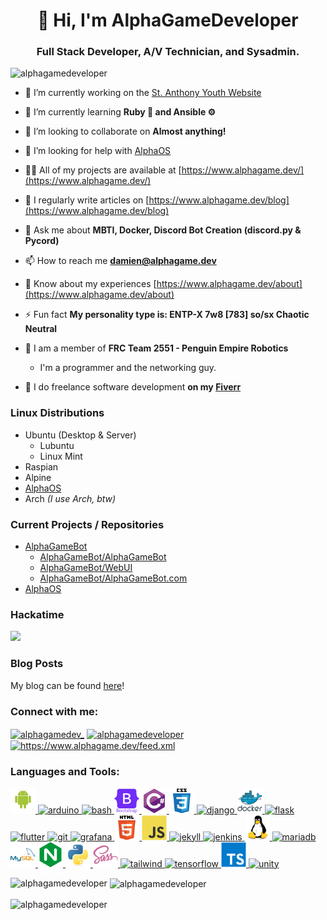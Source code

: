 <h1 align="center">👋 Hi, I'm AlphaGameDeveloper</h1>
<h3 align="center">Full Stack Developer, A/V Technician, and Sysadmin.</h3>

<p align="left"><img src="https://github-profile-trophy.vercel.app/?username=alphagamedeveloper" alt="alphagamedeveloper" /></p>

- 🔭 I’m currently working on the [St. Anthony Youth Website](https://github.com/StAnthonyNovato/SAY-Website)

- 🌱 I’m currently learning **Ruby 💎 and Ansible ⚙️**

- 👯 I’m looking to collaborate on **Almost anything!**

- 🤝 I’m looking for help with [AlphaOS](https://alphagame.dev/projects/alphaos)

- 👨‍💻 All of my projects are available at [https://www.alphagame.dev/](https://www.alphagame.dev/)

- 📝 I regularly write articles on [https://www.alphagame.dev/blog](https://www.alphagame.dev/blog)

- 💬 Ask me about **MBTI, Docker, Discord Bot Creation (discord.py & Pycord)**

- 📫 How to reach me **damien@alphagame.dev**

- 📄 Know about my experiences [https://www.alphagame.dev/about](https://www.alphagame.dev/about)

- ⚡ Fun fact **My personality type is: ENTP-X 7w8 [783] so/sx Chaotic Neutral**

- 🐧 I am a member of **FRC Team 2551 - Penguin Empire Robotics**
  - I'm a programmer and the networking guy.

- 💼 I do freelance software development **on my [Fiverr](https://fiverr.com/damienboisvert)**
### Linux Distributions
- Ubuntu (Desktop & Server)
  - Lubuntu
  - Linux Mint
- Raspian
- Alpine
- [AlphaOS](https://alphagame.dev/projects/alphaos)
- Arch *(I use Arch, btw)*

### Current Projects / Repositories
- [AlphaGameBot](https://alphagamebot.com)
  - [AlphaGameBot/AlphaGameBot](https://github.com/AlphaGameBot/AlphaGameBot)
  - [AlphaGameBot/WebUI](https://github.com/AlphaGameBot/WebUI)
  - [AlphaGameBot/AlphaGameBot.com](https://github.com/AlphaGameBot/AlphaGameBot.com)
- [AlphaOS](https://github.com/AlphaGameDeveloper/AlphaOS)

### Hackatime
<img src="https://github-readme-stats.hackclub.dev/api/wakatime?username=17405&api_domain=hackatime.hackclub.com&theme=darcula&custom_title=Hackatime+Stats&layout=compact&cache_seconds=0&langs_count=8" />

### Blog Posts
My blog can be found [here](https://alphagame.dev/blog)!

<h3 align="left">Connect with me:</h3>
<p align="left">
<a href="https://twitter.com/alphagamedev_" target="blank"><img align="center" src="https://raw.githubusercontent.com/rahuldkjain/github-profile-readme-generator/master/src/images/icons/Social/twitter.svg" alt="alphagamedev_" height="30" width="40" /></a>
<a href="https://instagram.com/alphagamedeveloper" target="blank"><img align="center" src="https://raw.githubusercontent.com/rahuldkjain/github-profile-readme-generator/master/src/images/icons/Social/instagram.svg" alt="alphagamedeveloper" height="30" width="40" /></a>
<a href="https://www.alphagame.dev/feed.xml" target="blank"><img align="center" src="https://raw.githubusercontent.com/rahuldkjain/github-profile-readme-generator/master/src/images/icons/Social/rss.svg" alt="https://www.alphagame.dev/feed.xml" height="30" width="40" /></a>
</p>

<h3 align="left">Languages and Tools:</h3>
<p align="left"> <a href="https://developer.android.com" target="_blank" rel="noreferrer"> <img src="https://raw.githubusercontent.com/devicons/devicon/master/icons/android/android-original-wordmark.svg" alt="android" width="40" height="40"/> </a> <a href="https://www.arduino.cc/" target="_blank" rel="noreferrer"> <img src="https://cdn.worldvectorlogo.com/logos/arduino-1.svg" alt="arduino" width="40" height="40"/> </a> <a href="https://www.gnu.org/software/bash/" target="_blank" rel="noreferrer"> <img src="https://www.vectorlogo.zone/logos/gnu_bash/gnu_bash-icon.svg" alt="bash" width="40" height="40"/> </a> <a href="https://getbootstrap.com" target="_blank" rel="noreferrer"> <img src="https://raw.githubusercontent.com/devicons/devicon/master/icons/bootstrap/bootstrap-plain-wordmark.svg" alt="bootstrap" width="40" height="40"/> </a> <a href="https://www.w3schools.com/cs/" target="_blank" rel="noreferrer"> <img src="https://raw.githubusercontent.com/devicons/devicon/master/icons/csharp/csharp-original.svg" alt="csharp" width="40" height="40"/> </a> <a href="https://www.w3schools.com/css/" target="_blank" rel="noreferrer"> <img src="https://raw.githubusercontent.com/devicons/devicon/master/icons/css3/css3-original-wordmark.svg" alt="css3" width="40" height="40"/> </a> <a href="https://www.djangoproject.com/" target="_blank" rel="noreferrer"> <img src="https://cdn.worldvectorlogo.com/logos/django.svg" alt="django" width="40" height="40"/> </a> <a href="https://www.docker.com/" target="_blank" rel="noreferrer"> <img src="https://raw.githubusercontent.com/devicons/devicon/master/icons/docker/docker-original-wordmark.svg" alt="docker" width="40" height="40"/> </a> <a href="https://flask.palletsprojects.com/" target="_blank" rel="noreferrer"> <img src="https://www.vectorlogo.zone/logos/pocoo_flask/pocoo_flask-icon.svg" alt="flask" width="40" height="40"/> </a> <a href="https://flutter.dev" target="_blank" rel="noreferrer"> <img src="https://www.vectorlogo.zone/logos/flutterio/flutterio-icon.svg" alt="flutter" width="40" height="40"/> </a> <a href="https://git-scm.com/" target="_blank" rel="noreferrer"> <img src="https://www.vectorlogo.zone/logos/git-scm/git-scm-icon.svg" alt="git" width="40" height="40"/> </a> <a href="https://grafana.com" target="_blank" rel="noreferrer"> <img src="https://www.vectorlogo.zone/logos/grafana/grafana-icon.svg" alt="grafana" width="40" height="40"/> </a> <a href="https://www.w3.org/html/" target="_blank" rel="noreferrer"> <img src="https://raw.githubusercontent.com/devicons/devicon/master/icons/html5/html5-original-wordmark.svg" alt="html5" width="40" height="40"/> </a> <a href="https://developer.mozilla.org/en-US/docs/Web/JavaScript" target="_blank" rel="noreferrer"> <img src="https://raw.githubusercontent.com/devicons/devicon/master/icons/javascript/javascript-original.svg" alt="javascript" width="40" height="40"/> </a> <a href="https://jekyllrb.com/" target="_blank" rel="noreferrer"> <img src="https://www.vectorlogo.zone/logos/jekyllrb/jekyllrb-icon.svg" alt="jekyll" width="40" height="40"/> </a> <a href="https://www.jenkins.io" target="_blank" rel="noreferrer"> <img src="https://www.vectorlogo.zone/logos/jenkins/jenkins-icon.svg" alt="jenkins" width="40" height="40"/> </a> <a href="https://www.linux.org/" target="_blank" rel="noreferrer"> <img src="https://raw.githubusercontent.com/devicons/devicon/master/icons/linux/linux-original.svg" alt="linux" width="40" height="40"/> </a> <a href="https://mariadb.org/" target="_blank" rel="noreferrer"> <img src="https://www.vectorlogo.zone/logos/mariadb/mariadb-icon.svg" alt="mariadb" width="40" height="40"/> </a> <a href="https://www.mysql.com/" target="_blank" rel="noreferrer"> <img src="https://raw.githubusercontent.com/devicons/devicon/master/icons/mysql/mysql-original-wordmark.svg" alt="mysql" width="40" height="40"/> </a> <a href="https://www.nginx.com" target="_blank" rel="noreferrer"> <img src="https://raw.githubusercontent.com/devicons/devicon/master/icons/nginx/nginx-original.svg" alt="nginx" width="40" height="40"/> </a> <a href="https://www.python.org" target="_blank" rel="noreferrer"> <img src="https://raw.githubusercontent.com/devicons/devicon/master/icons/python/python-original.svg" alt="python" width="40" height="40"/> </a> <a href="https://sass-lang.com" target="_blank" rel="noreferrer"> <img src="https://raw.githubusercontent.com/devicons/devicon/master/icons/sass/sass-original.svg" alt="sass" width="40" height="40"/> </a> <a href="https://tailwindcss.com/" target="_blank" rel="noreferrer"> <img src="https://www.vectorlogo.zone/logos/tailwindcss/tailwindcss-icon.svg" alt="tailwind" width="40" height="40"/> </a> <a href="https://www.tensorflow.org" target="_blank" rel="noreferrer"> <img src="https://www.vectorlogo.zone/logos/tensorflow/tensorflow-icon.svg" alt="tensorflow" width="40" height="40"/> </a> <a href="https://www.typescriptlang.org/" target="_blank" rel="noreferrer"> <img src="https://raw.githubusercontent.com/devicons/devicon/master/icons/typescript/typescript-original.svg" alt="typescript" width="40" height="40"/> </a> <a href="https://unity.com/" target="_blank" rel="noreferrer"> <img src="https://www.vectorlogo.zone/logos/unity3d/unity3d-icon.svg" alt="unity" width="40" height="40"/> </a> </p>

<p><img align="left" src="https://github-readme-stats.vercel.app/api/top-langs?username=alphagamedeveloper&show_icons=true&locale=en&layout=compact" alt="alphagamedeveloper" /></p>

<p>&nbsp;<img align="center" src="https://github-readme-stats.vercel.app/api?username=alphagamedeveloper&show=reviews,discussions_started,discussions_answered,prs_merged,prs_merged_percentage&theme=tokyo_night&show_icons=true" alt="alphagamedeveloper" /></p>

<p><img align="center" src="https://github-readme-streak-stats.herokuapp.com/?user=alphagamedeveloper&" alt="alphagamedeveloper" /></p>
